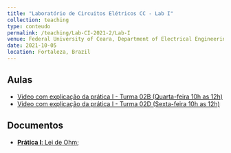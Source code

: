 ```yaml
---
title: "Laboratório de Circuitos Elétricos CC - Lab I"
collection: teaching
type: conteudo
permalink: /teaching/Lab-CI-2021-2/Lab-I
venue: Federal University of Ceara, Department of Electrical Engineering
date: 2021-10-05
location: Fortaleza, Brazil
---
```


## Aulas
- [Video com explicação da prática I - Turma 02B (Quarta-feira 10h as 12h)]()
- [Video com explicação da prática I - Turma 02D (Sexta-feira 10h as 12h)]()

## Documentos
- [**Prática I**: Lei de Ohm](https://docs.google.com/document/d/1oMORaCRewhWj652D9B7VOzW0wPnkC5Nz/edit?usp=sharing&ouid=115037078425068686312&rtpof=true&sd=true);
